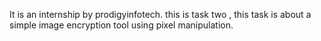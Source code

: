 It is an internship by prodigyinfotech. this is task two , this task is about a simple image encryption tool using pixel manipulation.
